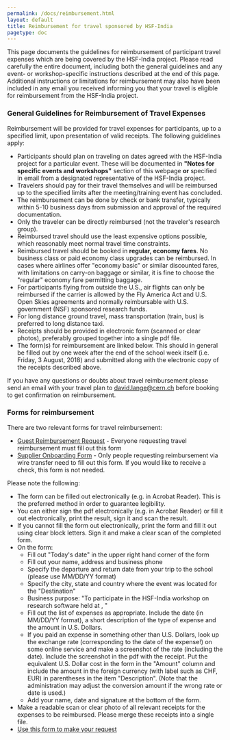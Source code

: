 ```yaml
---
permalink: /docs/reimbursement.html
layout: default
title: Reimbursement for travel sponsored by HSF-India
pagetype: doc
---
```

  This page documents the guidelines for reimbursement of participant travel
expenses which are being covered by the HSF-India project. Please read
carefully the entire document, including both the general guidelines and
any event- or workshop-specific instructions described at the end of this
page. Additional instructions or limitations for reimbursement may also have
been included in any email you received informing you that your travel is
eligible for reimbursement from the HSF-India project.

### General Guidelines for Reimbursement of Travel Expenses

  Reimbursement will be provided for travel expenses for participants, up to a specified limit, upon presentation of valid receipts. The following guidelines apply:

  * Participants should plan on traveling on dates agreed with the HSF-India project for a particular event. These will be documented in **"Notes for specific events and workshops"** section of this webpage **or** specified in email from a designated representative of the HSF-India project.
  * Travelers should pay for their travel themselves and will be reimbursed up to the specified limits after the meeting/training event has concluded.
  * The reimbursement can be done by check or bank transfer, typically within 5-10 business days from submission and approval of the required documentation.
  * Only the traveler can be directly reimbursed (not the traveler's research group).
  * Reimbursed travel should use the least expensive options possible, which reasonably meet normal travel time constraints.
  * Reimbursed travel should be booked in **regular, economy fares**. No business class or paid economy class upgrades can be reimbursed. In cases where airlines offer "economy basic" or similar discounted fares, with limitations on carry-on baggage or similar, it is fine to choose the "regular" economy fare permitting baggage.
  * For participants flying from outside the U.S., air flights can only be reimbursed if the carrier is allowed by the Fly America Act and U.S. Open Skies agreements and normally reimbursable with U.S. government (NSF) sponsored research funds.
  * For long distance ground travel, mass transportation (train, bus) is preferred to long distance taxi. 
  * Receipts should be provided in electronic form (scanned or clear photos), preferably grouped together into a single pdf file.
  * The form(s) for reimbursement are linked below. This should in general be filled out by one week after the end of the school week itself (i.e. Friday, 3 August, 2018) and submitted along with the electronic copy of the receipts described above.

  If you have any questions or doubts about travel reimbursement please send an email with your travel plan to [david.lange@cern.ch](mailto:david.lange@cern.ch) before booking to get confirmation on reimbursement.

### Forms for reimbursement

There are two relevant forms for travel reimbursement:

  * [Guest Reimbursement Request](https://finance.princeton.edu/form-library/reimbursement/guest-reimbursement-reque/guest_reimbursement_request.pdf) - Everyone requesting travel reimbursement must fill out this form
  * [Supplier Onboarding Form](https://finance.princeton.edu/form-library/buying-paying/supplierpayee-management/supplier_mgmt.pdf) - Only people requesting reimbursement via wire transfer need to fill out this form. If you would like to receive a check, this form is not needed.

Please note the following:

  * The form can be filled out electronically (e.g. in Acrobat Reader). This is the preferred method in order to guarantee legibility.
  * You can either sign the pdf electronically (e.g. in Acrobat Reader) or fill it out electronically, print the result, sign it and scan the result.
  * If you cannot fill the form out electronically, print the form and fill it out using clear block letters. Sign it and make a clear scan of the completed form.
  * On the form:
    * Fill out "Today's date" in the upper right hand corner of the form
    * Fill out your name, address and business phone
    * Specify the departure and return date from your trip to the school (please use MM/DD/YY format)
    * Specify the city, state and country where the event was located for the "Destination"
    * Business purpose: "To participate in the HSF-India workshop on research software held at <location>, <dates>" 
    * Fill out the list of expenses as appropriate. Include the date (in MM/DD/YY format), a short description of the type of expense and the amount in U.S. Dollars.
    * If you paid an expense in something other than U.S. Dollars, look up the exchange rate (corresponding to the date of the expense!) on some online service and make a screenshot of the rate (including the date). Include the screenshot in the pdf with the receipt. Put the equivalent U.S. Dollar cost in the form in the "Amount" column and include the amount in the foreign currency (with label such as CHF, EUR) in parentheses in the item "Description". (Note that the administration may adjust the conversion amount if the wrong rate or date is used.)
    * Add your name, date and signature at the bottom of the form.
  * Make a readable scan or clear photo of all relevant receipts for the expenses to be reimbursed. Please merge these receipts into a single file. 
  * [Use this form to make your request](https://docs.google.com/forms/d/e/1FAIpQLSf9pxjnctU12T9YS3RvW2kJsG3YpIuFL0NAUZY3ErBvEyal2w/viewform?usp=sf_link)
